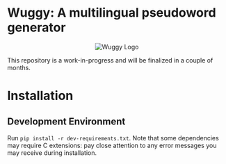 # Wuggy: A multilingual pseudoword generator

<p align="center">
<img src=http://crr.ugent.be/wordpress/wp-content/uploads/2010/04/wug.jpg alt="Wuggy Logo">
</p>

This repository is a work-in-progress and will be finalized in a couple of months.

# Installation

## Development Environment

Run `pip install -r dev-requirements.txt`. Note that some dependencies may require C extensions: pay close attention to any error messages you may receive during installation.
